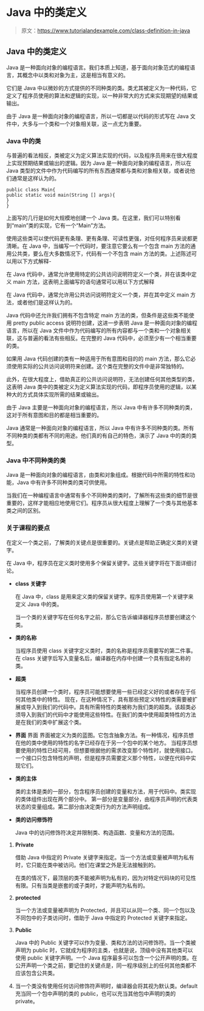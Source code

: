 # Java 中的类定义

> 原文：<https://www.tutorialandexample.com/class-definition-in-java>

## Java 中的类定义

Java 是一种面向对象的编程语言。我们本质上知道，基于面向对象范式的编程语言，其概念中以类和对象为主，这是相当有意义的。

它们是 Java 中以微妙的方式提供的不同种类的类。类尤其被定义为一种代码，它定义了程序员使用的算法和逻辑的实现，以一种非常大的方式来实现期望的结果或输出。

由于 Java 是一种面向对象的编程语言，所以一切都是以代码的形式写在 Java 文件中，大多与一个类和一个对象相关联，这一点尤为重要。

### Java 中的类

与普遍的看法相反，类被定义为定义算法实现的代码，以及程序员用来在很大程度上实现预期结果或输出的逻辑。因为 Java 是一种面向对象的编程语言，所以在 Java 类型的文件中作为代码编写的所有东西通常都与类和对象相关联，或者说他们通常是这样认为的。

```
public class Main{ 
public static void main(String [] args){ 
} 
} 
```

上面写的几行是如何大规模地创建一个 Java 类。在这里，我们可以特别看到“main”类的实现，它有一个“Main”方法。

使用这些类可以使代码更有条理、更有条理、可读性更强，对任何程序员来说都更清晰。在 Java 中，当编写一个代码时，要注意它要么有一个包含 main 方法的通用公共类，要么在大多数情况下，代码有一个不包含 main 方法的类。上述陈述可以用以下方式解释-

在 Java 代码中，通常允许使用特定的公共访问说明符定义一个类，并在该类中定义 main 方法，这表明上面编写的语句通常可以用以下方式解释

在 Java 代码中，通常允许用公共访问说明符定义一个类，并在其中定义 main 方法，或者他们是这样认为的。

Java 代码中还允许我们拥有不包含特定 main 方法的类，但条件是这些类不能使用 pretty public access 说明符创建，这进一步表明 Java 是一种面向对象的编程语言，所以在 Java 文件中作为代码编写的所有内容都与一个类和一个对象相关联，这与普遍的看法有些相反。在完整的 Java 代码中，必须至少有一个相当重要的类。

如果用 Java 代码创建的类有一种适用于所有意图和目的的 main 方法，那么它必须使用实际的公共访问说明符来创建。这个类在完整的文件中是非常独特的。

此外，在很大程度上，借助真正的公共访问说明符，无法创建任何其他类型的类，这表明 Java 类中的类被定义为定义算法实现的代码，即程序员使用的逻辑，以某种大的方式具体实现所需的结果或输出。

由于 Java 主要是一种面向对象的编程语言，所以 Java 中有许多不同种类的类，这对于所有意图和目的都是相当重要的。

Java 通常是一种面向对象的编程语言，所以 Java 中有许多不同种类的类。所有不同种类的类都有不同的用途。他们真的有自己的特色，演示了 Java 中的类的类型。

### Java 中不同种类的类

Java 是一种面向对象的编程语言，由类和对象组成。根据代码中所需的特性和功能，Java 中有许多不同种类的类可供使用。

当我们在一种编程语言中通常有多个不同种类的类时，了解所有这些类的细节是很重要的，这样才能相应地使用它们。程序员从很大程度上理解了一个类与其他基本类之间的区别。

### 关于课程的要点

在定义一个类之前，了解类的关键点是很重要的。关键点是帮助正确定义类的关键字。

在 Java 中，程序员在定义类时使用多个保留关键字。这些关键字将在下面详细讨论。

*   **class 关键字**

    在 Java 中，class 是用来定义类的保留关键字。程序员使用第一个关键字来定义 Java 中的类。

    当一个类的关键字写在任何名字之前，那么它告诉编译器程序员想要创建这个类。

*   **类的名称**

    当程序员使用 class 关键字定义类时，类的名称是程序员需要写的第二件事。
    在 class 关键字后写入变量名后，编译器在内存中创建一个具有指定名称的类。

*   **超类**

    当程序员创建一个类时，程序员可能想要使用一些已经定义好的或者存在于任何其他类中的特性。
    现在，在这种情况下，具有那些预定义特性的类需要被扩展或导入到我们的代码中。具有所需特性的类被称为我们类的超类。该超类必须导入到我们的代码中才能使用这些特性。在我们的类中使用超类特性的方法是在我们的类中扩展这个类。

*   **界面**
    界面
    界面被定义为类的蓝图。它包含抽象方法。有一种情况，程序员想在他的类中使用的特性的名字已经存在于另一个包中的某个地方。
    当程序员想要使用的特性已经可用，但想要根据他的需求改变那个特性时，就使用接口。
    一个接口只包含特性的声明，但是程序员需要定义那个特性，以便在代码中实现它们。

*   **类的主体**

    类的主体是类的一部分，包含程序员创建的变量和方法，用于代码中。类实现的类体组件出现在两个部分中。
    第一部分是变量部分，由程序员声明的代表类状态的变量组成。第二部分由决定类行为的方法声明组成。

*   **类的访问修饰符**

    Java 中的访问修饰符决定并限制类、构造函数、变量和方法的范围。

1.  **Private**

    借助 Java 中指定的 Private 关键字来指定。当一个方法或变量被声明为私有时，它只能在类中被访问。他们在课堂之外是无法接触到的。

    在类的情况下，最顶层的类不能被声明为私有的，因为对特定代码块的可见性有限。只有当类是嵌套的或子类时，才能声明为私有的。

2.  **protected**

    当一个方法或变量被声明为 Protected，并且可以从同一个类、同一个包以及不同包中的子类访问时，借助于 Java 中指定的 Protected 关键字来指定。

3.  **Public**

    Java 中的 Public 关键字可以作为变量、类和方法的访问修饰符。当一个类被声明为 public 时，它就成为程序的主类，也就是说，顶级中没有其他类可以使用 public 关键字声明。一个 Java 程序最多可以包含一个公开声明的类。在公开声明一个类之前，要记住的关键点是，同一程序级别上的任何其他类都不应该包含公共类。

4.  当一个类没有使用任何访问修饰符声明时，编译器会将其视为默认类。default 充当同一个包中声明的类的 public，也可以充当其他包中声明的类的 private。
